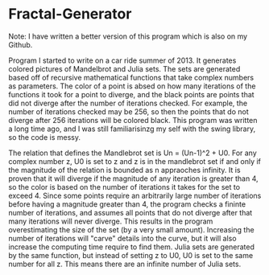 # Fractal-Generator

Note: I have written a better version of this program which is also on my Github.

Program I started to write on a car ride summer of 2013.  It generates colored pictures of Mandelbrot and Julia sets.
The sets are generated based off of recursive mathematical functions that take complex numbers as parameters. The color of a point is absed on how many iterations of the functions it took for a point to diverge, and the black points are points that did not diverge after the number of iterations checked.  For example, the number of iterations checked may be 256, so then the points that do not diverge after 256 iterations will be colored black. 
This program was written a long time ago, and I was still familiarisinzg my self with the swing library, so the code is messy.

The relation that defines the Mandlebrot set is Un = (Un-1)^2 + U0.  For any complex number z, U0 is set to z and z is in the mandlebrot set if and only if the magnitude of the relation is bounded as n appraoches infinity.  It is proven that it will diverge if the magnitude of any iteration is greater than 4, so the color is based on the number of iterations it takes for the set to exceed 4.  Since some points require an arbitrarily large number of iterations before having a magnitude greater than 4, the program checks a fininte number of iterations, and assumes all points that do not diverge after that many iterations will never diverge.  This results in the program overestimating the size of the set (by a very small amount).  Increasing the number of iterations will "carve" details into the curve, but it will also increase the computing time require to find them.  Julia sets are generated by the same function, but instead of setting z to U0, U0 is set to the same number for all z.  This means there are an infinite number of Julia sets.
